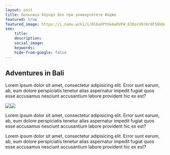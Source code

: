 ```yaml
---
layout: post
title: Больница Хеундэ Бек при университете Индже
featured: true
featured_image: https://i.namu.wiki/i/Ql6ahPtbkAaRVFW_63OocV6t8r8F50kOniObkELxr0kQXJYo2NlWSgZ-HA7938F3blAsdLa59MBjOSwqoKGWUSh2joMAGIvZnGMQebE29bv7iugMJ0ntDU69Vymt5LOEimv-qNMAteETEz8FqWuouQ.webp
seo:
    title:
    description:
    social_image:
    keywords:
    hide-from-google: false
---
```


## Adventures in Bali

Lorem ipsum dolor sit amet, consectetur adipisicing elit. Error sunt earum, ab, eum dolore perspiciatis tenetur alias aspernatur impedit fugiat quos esse accusamus nesciunt accusantium labore provident hic ex est?

<img src="https://source.unsplash.com/random?sig=9" class="one-half-image"><img src="https://source.unsplash.com/random?sig=9" class="one-half-image">

Lorem ipsum dolor sit amet, consectetur adipisicing elit. Error sunt earum, ab, eum dolore perspiciatis tenetur alias aspernatur impedit fugiat quos esse accusamus nesciunt accusantium labore provident hic ex est?

Lorem ipsum dolor sit amet, consectetur adipisicing elit. Error sunt earum, ab, eum dolore perspiciatis tenetur alias aspernatur impedit fugiat quos esse accusamus nesciunt accusantium labore provident hic ex est?
